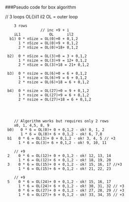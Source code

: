 ###Pseudo code for box algorithm 
 
 // 3 loops OL{}il1 il2
OL = outer loop

        3 rows
                    // inc +9 + i
        iL1             OL      il2
      b1) 0 * nSize = OL(0)+0 + 0,1,2
          1 * nSize = OL(0)+9 + 0,1,2
          2 * nSize = OL(0)+18+ 0,1,2
    
     b2)  0 * nSize = OL(3)+0 = 3 + 0,1,2
          1 * nsize = OL(3)+9 = 12+ 0,1,2
          2 * nSize = OL(3)+18 = 21+ 0,1,2

     b3)  0 * nsize = OL(6)+0 = 6 + 0,1,2
          1 * nsize = OL(6)+9 = 6 + 0,1,2
          2 * nsize = OL(6)+18 = 6 + 0,1,2

     b4)  0 * nsize = OL(27)+0 = 9 + 0,1,2
          1 * nsize = OL(27)+9 = 6 + 0,1,2
          2 * nsize = OL(27)+18 = 6 + 0,1,2
    

   

        // Algorithm works but requires only 2 rows
        x0, 1, 4,5, 8, 9
     b0)   0 * 6 = OL(0)+ 0 + 0,1,2 - ok! 0, 1, 2
           1 * 6 = OL(0)+ 6 + 0,1,2 - ok! 6, 7,8
     b1   0 * 6 = OL(3)+ 0 + 0,1,2 - ok! 3, 4, 5 // +3
          1 * 6 = OL(3)+ 6 + 0,1,2 - ok! 9, 10, 11

        // +9
     2    0 * 6 = OL(12)+ 0 + 0,1,2 - ok! 12, 13, 14
          1 * 6 = OL(12)+ 6 + 0,1,2 - ok! 18, 19, 20
     3    0 * 6 = OL(15)+ 0 + 0,1,2 - ok! 15, 16, 17 //+3
          1 * 6 = OL(15)+ 6 + 0,1,2 - ok! 21, 22, 23
          
        // +9
     5    0 * 6 = OL(24)+ 0 + 0,1,2 - ok! 15, 16, 17
          1 * 6 = OL(24)+ 6 + 0,1,2 - ok! 30, 31, 32 // +3
          0 * 6 = OL(27)+ 0 + 0,1,2 - ok! 27, 28, 29 // +3
          1 * 6 = OL(27)+ 6 + 0,1,2 - ok! 33, 34, 35 // +3